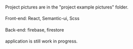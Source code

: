 ####
Project pictures are in the "project example pictures" folder. 
####
Front-end: React, Semantic-ui, Scss 
####
Back-end: firebase, firestore 
####
application is still work in progress.
